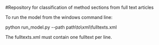 #Repository for classification of method sections from full text articles

To run the model from the windows command line:

python run_model.py --path path\to\xml\fulltexts.xml

The fulltexts.xml must contain one fulltext per line. 
